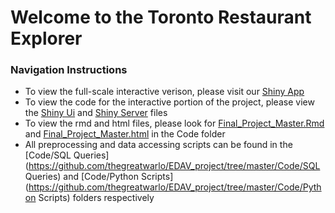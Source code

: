 # Welcome to the Toronto Restaurant Explorer

### Navigation Instructions

* To view the full-scale interactive verison, please visit our [Shiny App](https://edav-yelp.shinyapps.io/shiny/)
* To view the code for the interactive portion of the project, please view the [Shiny Ui](https://github.com/thegreatwarlo/EDAV_project/tree/master/Shiny/ui.R) and [Shiny Server](https://github.com/thegreatwarlo/EDAV_project/tree/master/Shiny/server.R) files
* To view the rmd and html files, please look for [Final_Project_Master.Rmd](https://github.com/thegreatwarlo/EDAV_project/tree/master/Code/Final_Project_Master.Rmd) 
and [Final_Project_Master.html](https://github.com/thegreatwarlo/EDAV_project/tree/master/Code/Final_Project_Master.tml) in the Code folder
* All preprocessing and data accessing scripts can be found in the [Code/SQL Queries](https://github.com/thegreatwarlo/EDAV_project/tree/master/Code/SQL Queries) and [Code/Python Scripts](https://github.com/thegreatwarlo/EDAV_project/tree/master/Code/Python Scripts) folders respectively
